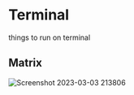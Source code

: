 # Terminal
things to run on terminal

## Matrix
![Screenshot 2023-03-03 213806](https://user-images.githubusercontent.com/97863741/222769481-75d92c49-eb66-46eb-994e-5d7b14ae14c5.png)
